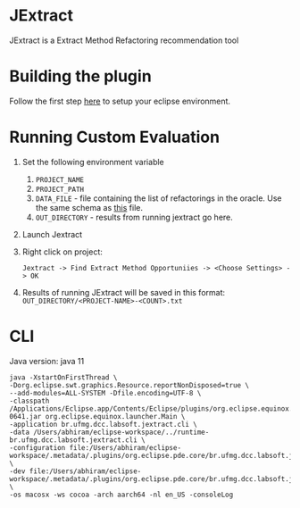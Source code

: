 JExtract
========

JExtract is a Extract Method Refactoring recommendation tool

# Building the plugin
Follow the first step [here](https://medium.com/@ravi_theja/creating-your-first-eclipse-plugin-9b1b5ba33b58) 
to setup your eclipse environment.

# Running Custom Evaluation
1. Set the following environment variable 
   1. `PROJECT_NAME`
   2. `PROJECT_PATH`
   3. `DATA_FILE` - file containing the list of refactorings in the oracle. Use the same schema as [this](example-data.json) file.
   4. `OUT_DIRECTORY` - results from running jextract go here.
2. Launch Jextract 
3. Right click on project:

   `Jextract -> Find Extract Method Opportuniies -> <Choose Settings> -> OK`
4. Results of running JExtract will be saved in this format:
   `OUT_DIRECTORY/<PROJECT-NAME>-<COUNT>.txt`
# CLI

Java version: java 11
```
java -XstartOnFirstThread \
-Dorg.eclipse.swt.graphics.Resource.reportNonDisposed=true \
--add-modules=ALL-SYSTEM -Dfile.encoding=UTF-8 \
-classpath /Applications/Eclipse.app/Contents/Eclipse/plugins/org.eclipse.equinox.launcher_1.6.400.v20210924-0641.jar org.eclipse.equinox.launcher.Main \
-application br.ufmg.dcc.labsoft.jextract.cli \
-data /Users/abhiram/eclipse-workspace/../runtime-br.ufmg.dcc.labsoft.jextract.cli \
-configuration file:/Users/abhiram/eclipse-workspace/.metadata/.plugins/org.eclipse.pde.core/br.ufmg.dcc.labsoft.jextract.cli/ \
-dev file:/Users/abhiram/eclipse-workspace/.metadata/.plugins/org.eclipse.pde.core/br.ufmg.dcc.labsoft.jextract.cli/dev.properties \
-os macosx -ws cocoa -arch aarch64 -nl en_US -consoleLog
```
